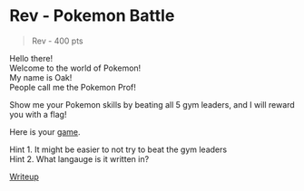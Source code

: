 # Rev - Pokemon Battle
> Rev - 400 pts

Hello there! <br>
Welcome to the world of Pokemon!<br>
My name is Oak! <br>
People call me the Pokemon Prof! <br>

Show me your Pokemon skills by beating all 5 gym leaders, and I will reward you with a flag!

Here is your [game](src/pokemon).

Hint 1. It might be easier to not try to beat the gym leaders<br>
Hint 2. What langauge is it written in?

[Writeup](writeup/writeup.md)

